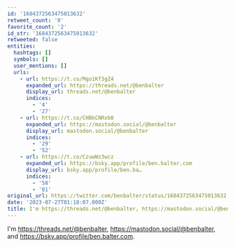 ```yaml
---
id: '1684372563475013632'
retweet_count: '0'
favorite_count: '2'
id_str: '1684372563475013632'
retweeted: false
entities:
  hashtags: []
  symbols: []
  user_mentions: []
  urls:
    - url: https://t.co/Mgo1Kf3gZ4
      expanded_url: https://threads.net/@benbalter
      display_url: threads.net/@benbalter
      indices:
        - '4'
        - '27'
    - url: https://t.co/CHBkCNRxb0
      expanded_url: https://mastodon.social/@benbalter
      display_url: mastodon.social/@benbalter
      indices:
        - '29'
        - '52'
    - url: https://t.co/CzuwWz3wcz
      expanded_url: https://bsky.app/profile/ben.balter.com
      display_url: bsky.app/profile/ben.ba…
      indices:
        - '58'
        - '81'
original_url: https://twitter.com/benbalter/status/1684372563475013632
date: '2023-07-27T01:18:07.000Z'
title: I'm https://threads.net/@benbalter, https://mastodon.social/@benbalter,…
---
```


I'm https://threads.net/@benbalter, https://mastodon.social/@benbalter, and https://bsky.app/profile/ben.balter.com.